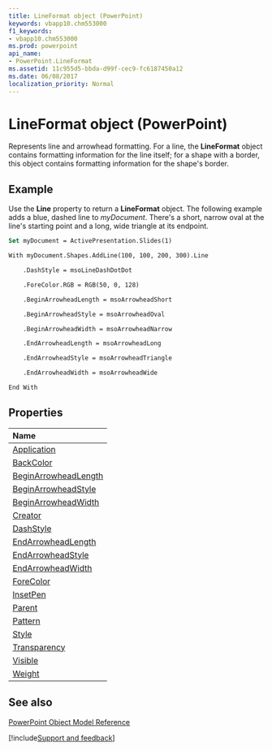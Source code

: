 ```yaml
---
title: LineFormat object (PowerPoint)
keywords: vbapp10.chm553000
f1_keywords:
- vbapp10.chm553000
ms.prod: powerpoint
api_name:
- PowerPoint.LineFormat
ms.assetid: 11c955d5-bbda-d99f-cec9-fc6187450a12
ms.date: 06/08/2017
localization_priority: Normal
---
```



# LineFormat object (PowerPoint)

Represents line and arrowhead formatting. For a line, the  **LineFormat** object contains formatting information for the line itself; for a shape with a border, this object contains formatting information for the shape's border.


## Example

Use the  **Line** property to return a **LineFormat** object. The following example adds a blue, dashed line to _myDocument_. There's a short, narrow oval at the line's starting point and a long, wide triangle at its endpoint.


```vb
Set myDocument = ActivePresentation.Slides(1)

With myDocument.Shapes.AddLine(100, 100, 200, 300).Line

    .DashStyle = msoLineDashDotDot

    .ForeColor.RGB = RGB(50, 0, 128)

    .BeginArrowheadLength = msoArrowheadShort

    .BeginArrowheadStyle = msoArrowheadOval

    .BeginArrowheadWidth = msoArrowheadNarrow

    .EndArrowheadLength = msoArrowheadLong

    .EndArrowheadStyle = msoArrowheadTriangle

    .EndArrowheadWidth = msoArrowheadWide

End With
```


## Properties



|Name|
|:-----|
|[Application](PowerPoint.LineFormat.Application.md)|
|[BackColor](PowerPoint.LineFormat.BackColor.md)|
|[BeginArrowheadLength](PowerPoint.LineFormat.BeginArrowheadLength.md)|
|[BeginArrowheadStyle](PowerPoint.LineFormat.BeginArrowheadStyle.md)|
|[BeginArrowheadWidth](PowerPoint.LineFormat.BeginArrowheadWidth.md)|
|[Creator](PowerPoint.LineFormat.Creator.md)|
|[DashStyle](PowerPoint.LineFormat.DashStyle.md)|
|[EndArrowheadLength](PowerPoint.LineFormat.EndArrowheadLength.md)|
|[EndArrowheadStyle](PowerPoint.LineFormat.EndArrowheadStyle.md)|
|[EndArrowheadWidth](PowerPoint.LineFormat.EndArrowheadWidth.md)|
|[ForeColor](PowerPoint.LineFormat.ForeColor.md)|
|[InsetPen](PowerPoint.LineFormat.InsetPen.md)|
|[Parent](PowerPoint.LineFormat.Parent.md)|
|[Pattern](PowerPoint.LineFormat.Pattern.md)|
|[Style](PowerPoint.LineFormat.Style.md)|
|[Transparency](PowerPoint.LineFormat.Transparency.md)|
|[Visible](PowerPoint.LineFormat.Visible.md)|
|[Weight](PowerPoint.LineFormat.Weight.md)|

## See also


[PowerPoint Object Model Reference](overview/PowerPoint/object-model.md)

[!include[Support and feedback](~/includes/feedback-boilerplate.md)]